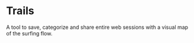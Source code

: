 # Trails
A tool to save, categorize and share entire web sessions with a visual map of the surfing flow.
